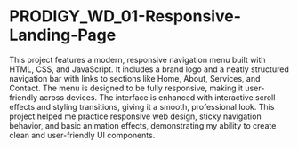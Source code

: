 # PRODIGY_WD_01-Responsive-Landing-Page
This project features a modern, responsive navigation menu built with HTML, CSS, and JavaScript. It includes a brand logo and a neatly structured navigation bar with links to sections like Home, About, Services, and Contact. The menu is designed to be fully responsive, making it user-friendly across devices. The interface is enhanced with interactive scroll effects and styling transitions, giving it a smooth, professional look. This project helped me practice responsive web design, sticky navigation behavior, and basic animation effects, demonstrating my ability to create clean and user-friendly UI components.
